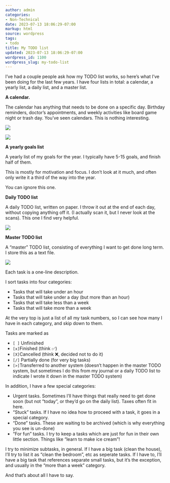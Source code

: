 ```yaml
---
author: admin
categories:
- Non-Technical
date: 2023-07-13 18:06:29-07:00
markup: html
source: wordpress
tags:
- todo
title: My TODO list
updated: 2023-07-13 18:06:29-07:00
wordpress_id: 1100
wordpress_slug: my-todo-list
---
```

I’ve had a couple people ask how my TODO list works, so here’s what I’ve been doing for the last few years. I have four lists in total: a calendar, a yearly list, a daily list, and a master list.

**A calendar.**

The calendar has anything that needs to be done on a specific day. Birthday reminders, doctor’s appointments, and weekly activities like board game night or trash day. You’ve seen calendars. This is nothing interesting.

[![](https://blog.za3k.com/wp-content/uploads/2023/07/weekly-crop-246x300.jpg)][1]

[![](https://blog.za3k.com/wp-content/uploads/2023/07/cal-crop-300x255.jpg)][2]

**A yearly goals list**

A yearly list of my goals for the year. I typically have 5-15 goals, and finish half of them.

This is mostly for motivation and focus. I don’t look at it much, and often only write it a third of the way into the year.

You can ignore this one.

**Daily TODO list**

A daily TODO list, written on paper. I throw it out at the end of each day, without copying anything off it. (I actually scan it, but I never look at the scans). This one I find very helpful.

[![](https://blog.za3k.com/wp-content/uploads/2023/07/todo-daily-crop-748x1024.jpg)][3]

**Master TODO list**

A “master” TODO list, consisting of everything I want to get done long term. I store this as a text file.

[![](https://blog.za3k.com/wp-content/uploads/2023/07/todo-crop-894x1024.png)][4]

Each task is a one-line description.

I sort tasks into four categories:

-   Tasks that will take under an hour
-   Tasks that will take under a day (but more than an hour)
-   Tasks that will take less than a week
-   Tasks that will take more than a week

At the very top is just a list of all my task numbers, so I can see how many I have in each category, and skip down to them.

Tasks are marked as

-   `[ ]` Unfinished
-   `[x]`Finished (think ✅)
-   `[X]`Cancelled (think ❌, decided not to do it)
-   `[/]` Partially done (for very big tasks)
-   `[>]`Transferred to another system (doesn’t happen in the master TODO system, but sometimes I do this from my journal or a daily TODO list to indicate I wrote it down in the master TODO system)

In addition, I have a few special categories:

-   Urgent tasks. Sometimes I’ll have things that really need to get done soon (but not “today”, or they’d go on the daily list). Taxes often fit in here.
-   “Stuck” tasks. If I have no idea how to proceed with a task, it goes in a special category.
-   “Done” tasks. These are waiting to be archived (which is why everything you see is un-done)
-   “For fun” tasks. I try to keep a tasks which are just for fun in their own little section. Things like “learn to make ice cream”!

I try to minimize subtasks, in general. If I have a big task (clean the house), I’ll try to list it as “clean the bedroom”, etc as seperate tasks. If I have to, I’ll have a big task that references separate small tasks, but it’s the exception, and usually in the “more than a week” category.

And that’s about all I have to say.

[1]: https://blog.za3k.com/wp-content/uploads/2023/07/weekly-crop.jpg
[2]: https://blog.za3k.com/wp-content/uploads/2023/07/cal-crop.jpg
[3]: https://blog.za3k.com/wp-content/uploads/2023/07/todo-daily-crop.jpg
[4]: https://blog.za3k.com/wp-content/uploads/2023/07/todo-crop.png

